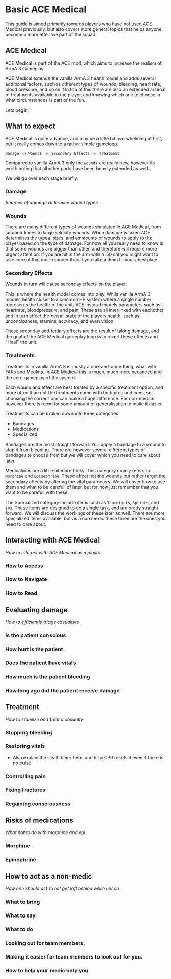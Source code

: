 # Basic ACE Medical
This guide is aimed primarily towards players who have not used ACE Medical previously, but also covers more general topics that helps anyone become a more effective part of the squad.

## ACE Medical

ACE Medical is part of the ACE mod, which aims to increase the realism of ArmA 3 Gameplay.

ACE Medical extends the vanilla ArmA 3 health model and adds several additional factors, such as different types of wounds, bleeding, heart rate, blood pressure, and so on. On top of this there are also an extended arsenal of treatments available to the player, and knowing which one to choose in what circumstances is part of the fun.

Lets begin.

## What to expect
  ACE Medical is quite advance, and may be a little bit overwhelming at first, but it really comes down to a rather simple gameloop.

  `Damage -> Wounds -> Secondary Effects -> Treatment`

  Compared to vanilla ArmA 3 only the `wounds` are really new, however its worth noting that all other parts have been heavily extended as well.

  We will go over each stage briefly.


### Damage
  _Sources of damage determine wound types_
  
### Wounds
  There are many different types of wounds simulated in ACE Medical, from scraped knees to large velocity wounds. When damage is taken ACE determines the types, sizes, and ammounts of wounds to apply to the player based on the type of damage. For now all you really need to know is that some wounds are bigger than other, and therefore will require more urgent attention. If you are hit in the arm with a .50 cal you might want to take care of that much sooner than if you take a 9mm to your chestplate. 

### Secondary Effects
  Wounds in turn will cause seconday effects on the player.
  
  This is where the health model comes into play. While vanilla ArmA 3 models health closer to a common HP system where a single number represents the health of the unit, ACE instead models parameters such as heartrate, bloodpressure, and pain. These are all interlinked with eachother and in turn affect the overall state of the players health, such as unconciosness, stamina, accuracy, and even vision.

  These seconday and tertiary effects are the result of taking damage, and the goal of the ACE Medical gameplay loop is to revert these effects and "Heal" the unit.

### Treatments
  Treatments in vanilla ArmA 3 is mostly a one-and-done thing, what with FAKs and Medkits. In ACE Medical this is much, much more neuanced and the core gameplay of the system.

  Each wound and effect are best treated by a specific treatment option, and more often than not the treatments come with both pros and cons, so choosing the correct one can make a huge difference. For non-medics however there is room for some amount of generalisation to make it easier.

  Treatments can be broken down into three categories  
  - Bandages
  - Medications
  - Specialized

  Bandages are the most straight forward. You apply a bandage to a wound to stop it from bleeding. There are however several different types of bandages to choose from but we will cover which you need to care about later.

  Medications are a little bit more tricky. This category mainly refers to `Morphine` and `Epinephrine`. These affect not the wounds but rather target the secondary effects by altering the vital parameters. We will cover how to use them and what to be carefull of later, but for now just remember that you want to be carefull with these.

  The Specialized category include items such as `Tourniqets`, `Splints`, and `IVs`. These items are designed to do a single task, and are pretty straight forward. We will discuss the workings of these later as well. There are more specialized items available, but as a non medic these three are the ones you need to care about.


## Interacting with ACE Medical
_How to interact with ACE Medical as a player_
### How to Access
### How to Navigate
### How to Read

## Evaluating damage
_How to efficiently triage casualties_
### Is the patient conscious
### How hurt is the patient
### Does the patient have vitals
### How much is the patient bleeding
### How long ago did the patient receive damage

## Treatment
_How to stabilize and treat a casualty_
### Stopping bleeding
### Restoring vitals
  - Also explain the death timer here, and how CPR resets it even if there is no pulse
### Controlling pain
### Fixing fractures
### Regaining consciousness

## Risks of medications
_What not to do with morphine and epi_
### Morphine
### Epinephrine

## How to act as a non-medic
_How one should act to not get left behind while uncon_
### What to bring
### What to say
### What to do
### Looking out for team members.
### Making it easier for team members to look out for you.
### How to help your medic help you
